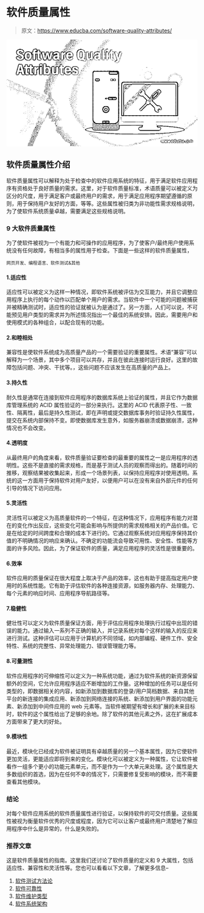 # 软件质量属性

> 原文：<https://www.educba.com/software-quality-attributes/>

![Software Quality Attributes](img/e8e18e23d7fff9cc8959e507b5908671.png)



## 软件质量属性介绍

软件质量属性可以解释为处于检查中的软件应用系统的特征，用于满足软件应用程序有资格处于良好质量的需求。这里，对于软件质量标准，术语质量可以被定义为区分的尺度，用于满足客户或最终用户的需求，用于满足应用程序期望遵循的原则，用于保持用户友好的方面，等等。这些属性被归类为非功能性需求规格说明，为了使软件系统质量卓越，需要满足这些规格说明。

### 9 大软件质量属性

为了使软件被视为一个有能力和可操作的应用程序，为了使客户/最终用户使用系统没有任何故障，有相当多的属性用于检查。下面是一些这样的软件质量属性，

<small>网页开发、编程语言、软件测试&其他</small>

#### 1.适应性

适应性可以被定义为这样一种情况，即软件系统被评估为交互能力，并且它调整应用程序上执行的每个动作以匹配单个用户的需求。当软件中一个可能的问题被捕获并被精确测试时，适应性的验证就被认为是通过了。另一方面，人们可以说，不可能预见用户类型的需求并为所述情况指出一个最佳的系统安排。因此，需要用户和使用模式的各种组合，以配合现有的功能。

#### 2.和睦相处

兼容性是使软件系统成为高质量产品的一个需要验证的重要属性。术语“兼容”可以解释为一个场景，其中多个项目可以共存，并且在彼此连接时运行良好。这里的故障包括问题、冲突、干扰等。，这些问题不应该发生在高质量的产品上。

#### 3.持久性

耐久性是通常在连接到软件应用程序的数据库系统上验证的属性，并且它作为数据库管理系统的 ACID 属性验证的一部分来执行。这里的 ACID 代表原子性、一致性、隔离性，最后是持久性测试，即在声明或提交数据库事务时验证持久性属性，提交在系统内部保持不变。即使数据库发生意外，如服务器崩溃或数据崩溃，这种情况也不会改变。

#### 4.透明度

从最终用户的角度来看，软件质量验证要检查的最重要的属性之一是应用程序的透明性。这些不是直接的需求规格，而是基于测试人员的观察而得出的。随着时间的推移，观察结果被收集起来，形成一个场景列表，以保持应用程序对使用透明。系统的这一方面用于保持软件对用户友好，以便用户可以在没有来自外部元件的任何引导的情况下访问应用。

#### 5.灵活性

灵活性可以被定义为高质量软件的一个特征，在这种情况下，应用程序有能力对潜在的变化作出反应，这些变化可能会影响与所提供的需求规格相关的产品价值。它是在给定的时间跨度和合理的成本下进行的。它通过观察系统对应用程序保持其价值的不明确情况的响应来确认。不确定的功能流会导致可用性、安全性、性能等方面的许多风险。因此，为了保证软件的质量，满足应用程序的灵活性是很重要的。

#### 6.效率

软件应用的质量保证在很大程度上取决于产品的效率，这也有助于提高指定用户使用时的系统性能。它有助于评估软件的各种连接资源，如服务器内存、处理能力、每个元素的响应时间、应用程序导航路径等。

#### 7.稳健性

健壮性可以定义为软件质量保证方面，用于评估应用程序处理执行过程中出现的错误的能力。通过输入一系列不正确的输入，并记录系统对每个这样的输入的反应来进行测试。这种评估可以应用于计算机的不同领域，如内部编程、硬件工作、安全特性、系统的完整性、异常处理能力、错误管理能力等。

#### 8.可量测性

软件应用程序的可伸缩性可以定义为一种系统功能，通过为软件系统的新资源保留额外的空间，它允许应用程序适应不断增加的工作量。这种增加的任务可以是任何类型的，即数据相关的内容，如新添加到数据库的登录/用户简档数据、来自其他平台的新连接的集成应用、新添加到网络连接的系统、新添加到用户界面的功能元素、新添加到中间件应用的 web 元素等。当软件被期望有增长和扩展的未来目标时，软件的这个属性给出了足够的余地。除了软件的其他元素之外，这在扩展成本方面带来了更大的好处。

#### 9.模块性

最近，模块化已经成为软件被证明具有卓越质量的另一个基本属性，因为它使软件更加灵活，更能适应即将到来的变化。模块化可以被定义为一种属性，它让软件被看作一组多个更小的功能元素单元，而不是作为一个大单元来处理。这个属性是大多数组织的首选，因为在任何不幸的情况下，只需要修复受影响的模块，而不需要查看其他模块。

### 结论

对每个软件应用系统的软件质量属性进行验证，以保持软件的可交付质量。这些属性被视为衡量软件优秀的尺度或程度，因为它可以让客户或最终用户清楚地了解应用程序中什么是异常的，什么是失败的。

### 推荐文章

这是软件质量属性的指南。这里我们还讨论了软件质量的定义和 9 大属性，包括适应性、兼容性和灵活性等。您也可以看看以下文章，了解更多信息–

1.  [软件测试方法论](https://www.educba.com/software-testing-methodologies/)
2.  [软件可靠性](https://www.educba.com/software-reliability/)
3.  [软件维护类型](https://www.educba.com/software-maintenance-types/)
4.  [软件系统架构](https://www.educba.com/software-system-architecture/)





